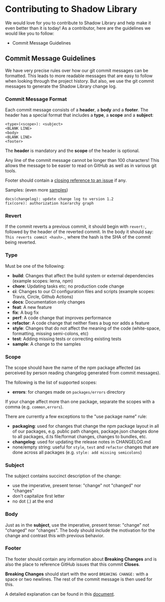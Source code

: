 # Contributing to Shadow Library

We would love for you to contribute to Shadow Library and help make it even better than it is today! As a contributor, here are the guidelines we would like you to follow:

- Commit Message Guidelines

## Commit Message Guidelines

We have very precise rules over how our git commit messages can be formatted. This leads to more readable messages that are easy to follow when looking through the project history. But also, we use the git commit messages to generate the Shadow Library change log.

### Commit Message Format

Each commit message consists of a **header**, a **body** and a **footer**. The header has a special format that includes a **type**, a **scope** and a **subject**:

```
<type>(<scope>): <subject>
<BLANK LINE>
<body>
<BLANK LINE>
<footer>
```

The **header** is mandatory and the **scope** of the header is optional.

Any line of the commit message cannot be longer than 100 characters! This allows the message to be easier to read on GitHub as well as in various git tools.

Footer should contain a [closing reference to an issue](https://help.github.com/articles/closing-issues-via-commit-messages/) if any.

Samples: (even more [samples][commits_samples])

```
docs(changelog): update change log to version 1.2
fix(core): authorization hierarchy graph
```

### Revert

If the commit reverts a previous commit, it should begin with `revert:`, followed by the header of the reverted commit. In the body it should say: `This reverts commit <hash>.`, where the hash is the SHA of the commit being reverted.

### Type

Must be one of the following:

- **build**: Changes that affect the build system or external dependencies (example scopes: lerna, npm)
- **chore**: Updating tasks etc; no production code change
- **ci**: Changes to our CI configuration files and scripts (example scopes: Travis, Circle, Github Actions)
- **docs**: Documentation only changes
- **feat**: A new feature
- **fix**: A bug fix
- **perf**: A code change that improves performance
- **refactor**: A code change that neither fixes a bug nor adds a feature
- **style**: Changes that do not affect the meaning of the code (white-space, formatting, missing semi-colons, etc)
- **test**: Adding missing tests or correcting existing tests
- **sample**: A change to the samples

### Scope

The scope should have the name of the npm package affected (as perceived by person reading changelog generated from commit messages).

The following is the list of supported scopes:

- **errors**: for changes made on `packages/errors` directory

If your change affect more than one package, separate the scopes with a comma (e.g. `common,errors`).

There are currently a few exceptions to the "use package name" rule:

- **packaging**: used for changes that change the npm package layout in all of our packages, e.g. public path changes, package.json changes done to all packages, d.ts file/format changes, changes to bundles, etc.
- **changelog**: used for updating the release notes in CHANGELOG.md
- none/empty string: useful for `style`, `test` and `refactor` changes that are done across all packages (e.g. `style: add missing semicolons`)

### Subject

The subject contains succinct description of the change:

- use the imperative, present tense: "change" not "changed" nor "changes"
- don't capitalize first letter
- no dot (.) at the end

### Body

Just as in the **subject**, use the imperative, present tense: "change" not "changed" nor "changes".
The body should include the motivation for the change and contrast this with previous behavior.

### Footer

The footer should contain any information about **Breaking Changes** and is also the place to
reference GitHub issues that this commit **Closes**.

**Breaking Changes** should start with the word `BREAKING CHANGE:` with a space or two newlines. The rest of the commit message is then used for this.

A detailed explanation can be found in this [document][commit-message-format].

[commit-message-format]: https://docs.google.com/document/d/1QrDFcIiPjSLDn3EL15IJygNPiHORgU1_OOAqWjiDU5Y/edit#
[github]: https://github.com/leanderpaul/shadow-library
[ts-style-guide]: https://ts.dev/style
[new_issue]: https://github.com/leanderpaul/shadow-library/issues/new
[gh_prs]: https://github.com/leanderpaul/shadow-library/pulls
[commits_samples]: https://github.com/leanderpaul/shadow-library/commits/master
